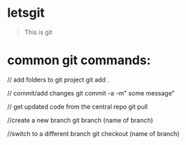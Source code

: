 # letsgit

> This is git

# common git commands:

// add folders to git project
git add .

// commit/add changes
git commit -a -m" some message"

// get updated code from the central repo
git pull

//create a new branch
git branch (name of branch)

//switch to a different branch
git checkout (name of branch)

